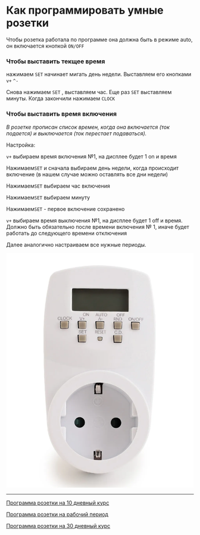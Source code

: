 # Как программировать умные розетки

Чтобы розетка работала по программе она должна быть в режиме auto, он включается кнопкой `ON/OFF`

### Чтобы выставить текщее время

нажимаем `SET` начинает мигать день недели. Выставляем его кнопками `v+` `^-` 

Снова нажимаем `SET` , выставляем час. Еще раз `SET`  выставляем минуты. Когда закончили нажимаем `CLOCK`

### Чтобы выставить время включения

*В розетке прописан список времен, когда она включается (ток подается) и выключается (ток перестает подаваться).*

Настройка:

`v+` выбираем время включения №1, на дисплее будет 1 on и время

Нажимаем`SET` и сначала выбираем день недели, когда происходит включение (в нашем случае можно оставлять все дни недели)

Нажимаем`SET` выбираем час включения

Нажимаем`SET` выбираем минуту

Нажимаем`SET` - первое включение сохранено

`v+` выбираем время выключения №1, на дисплее будет 1 off и время. Должно быть обязательно после времени включения № 1, иначе будет работать до следующего времени отключения

Далее аналогично настраиваем все нужные периоды.

![image.webp](%D0%9A%D0%B0%D0%BA%20%D0%BF%D1%80%D0%BE%D0%B3%D1%80%D0%B0%D0%BC%D0%BC%D0%B8%D1%80%D0%BE%D0%B2%D0%B0%D1%82%D1%8C%20%D1%83%D0%BC%D0%BD%D1%8B%D0%B5%20%D1%80%D0%BE%D0%B7%D0%B5%D1%82%D0%BA%D0%B8%2009aa8394065a45779c0d646caafd0cab/image.webp)

---

[Программа розетки на 10 дневный курс](%D0%9A%D0%B0%D0%BA%20%D0%BF%D1%80%D0%BE%D0%B3%D1%80%D0%B0%D0%BC%D0%BC%D0%B8%D1%80%D0%BE%D0%B2%D0%B0%D1%82%D1%8C%20%D1%83%D0%BC%D0%BD%D1%8B%D0%B5%20%D1%80%D0%BE%D0%B7%D0%B5%D1%82%D0%BA%D0%B8%2009aa8394065a45779c0d646caafd0cab/%D0%9F%D1%80%D0%BE%D0%B3%D1%80%D0%B0%D0%BC%D0%BC%D0%B0%20%D1%80%D0%BE%D0%B7%D0%B5%D1%82%D0%BA%D0%B8%20%D0%BD%D0%B0%2010%20%D0%B4%D0%BD%D0%B5%D0%B2%D0%BD%D1%8B%D0%B8%CC%86%20%D0%BA%D1%83%D1%80%D1%81%20530e50d3de074d1489d1805d14b3aae1.md)

[Программа розетки на рабочий период](%D0%9A%D0%B0%D0%BA%20%D0%BF%D1%80%D0%BE%D0%B3%D1%80%D0%B0%D0%BC%D0%BC%D0%B8%D1%80%D0%BE%D0%B2%D0%B0%D1%82%D1%8C%20%D1%83%D0%BC%D0%BD%D1%8B%D0%B5%20%D1%80%D0%BE%D0%B7%D0%B5%D1%82%D0%BA%D0%B8%2009aa8394065a45779c0d646caafd0cab/%D0%9F%D1%80%D0%BE%D0%B3%D1%80%D0%B0%D0%BC%D0%BC%D0%B0%20%D1%80%D0%BE%D0%B7%D0%B5%D1%82%D0%BA%D0%B8%20%D0%BD%D0%B0%20%D1%80%D0%B0%D0%B1%D0%BE%D1%87%D0%B8%D0%B8%CC%86%20%D0%BF%D0%B5%D1%80%D0%B8%D0%BE%D0%B4%2095be71402ae34db98a8d18c4e5e0df2d.md)

[Программа розетки на 30 дневный курс](%D0%9A%D0%B0%D0%BA%20%D0%BF%D1%80%D0%BE%D0%B3%D1%80%D0%B0%D0%BC%D0%BC%D0%B8%D1%80%D0%BE%D0%B2%D0%B0%D1%82%D1%8C%20%D1%83%D0%BC%D0%BD%D1%8B%D0%B5%20%D1%80%D0%BE%D0%B7%D0%B5%D1%82%D0%BA%D0%B8%2009aa8394065a45779c0d646caafd0cab/%D0%9F%D1%80%D0%BE%D0%B3%D1%80%D0%B0%D0%BC%D0%BC%D0%B0%20%D1%80%D0%BE%D0%B7%D0%B5%D1%82%D0%BA%D0%B8%20%D0%BD%D0%B0%2030%20%D0%B4%D0%BD%D0%B5%D0%B2%D0%BD%D1%8B%D0%B8%CC%86%20%D0%BA%D1%83%D1%80%D1%81%2084167569c7384b9db2ff2c3b90f94efd.md)